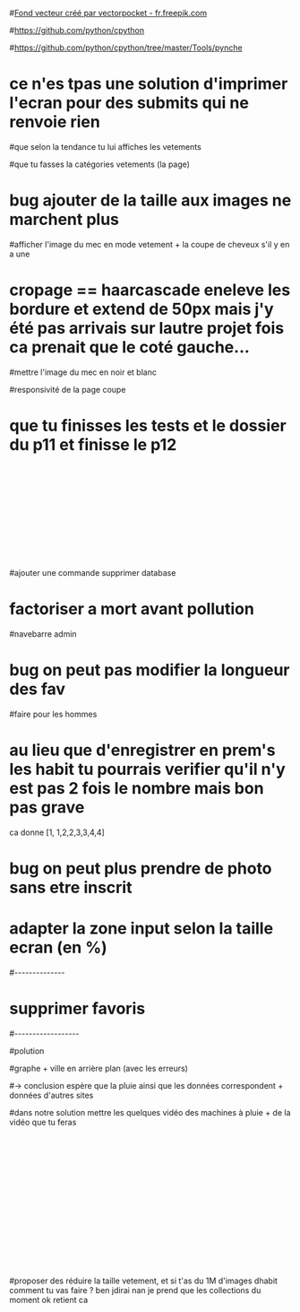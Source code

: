 
#<a href="https://fr.freepik.com/photos-vecteurs-libre/fond">Fond vecteur créé par vectorpocket - fr.freepik.com</a>

#https://github.com/python/cpython

#https://github.com/python/cpython/tree/master/Tools/pynche

# ce n'es tpas une solution d'imprimer l'ecran pour des submits qui ne renvoie rien

#que selon la tendance tu lui affiches les vetements

#que tu fasses la catégories vetements (la page)

# bug ajouter de la taille aux images ne marchent plus

#afficher l'image du mec en mode vetement + la coupe de cheveux s'il y en a une

# cropage == haarcascade eneleve les bordure et extend de 50px mais j'y été pas arrivais sur lautre projet fois ca prenait que le coté gauche...

#mettre l'image du mec en noir et blanc


#responsivité de la page coupe

# que tu finisses les tests et le dossier du p11 et finisse le p12









<br><br><br><br><br><br><br><br><br><br>

#ajouter une commande supprimer database

# factoriser a mort avant pollution

#navebarre admin


# bug on peut pas modifier la longueur des fav





#faire pour les hommes 




# au lieu que d'enregistrer en prem's les habit tu pourrais verifier qu'il n'y est pas 2 fois le nombre mais bon pas grave

ca donne [1, 1,2,2,3,3,4,4] 







# bug on peut plus prendre de photo sans etre inscrit

# adapter la zone input selon la taille ecran (en %)











#--------------



# supprimer favoris



#------------------
























#polution


#graphe + ville en arrière plan (avec les erreurs) 

 #-> conclusion espère que la pluie ainsi que les données correspondent + données d'autres sites
  
#dans notre solution mettre les quelques vidéo des machines à pluie + de la vidéo que tu feras




<br><br><br><br><br><br><br><br><br><br><br><br><br><br>


#proposer des réduire la taille vetement, et si t'as du 1M d'images dhabit comment tu vas faire ? ben jdirai nan je prend que les collections du moment ok retient ca






